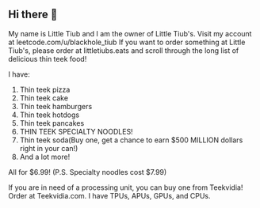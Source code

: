 ## Hi there 👋

My name is Little Tiub and I am the owner of Little Tiub's. Visit my account at leetcode.com/u/blackhole_tiub
If you want to order something at Little Tiub's, please order at littletiubs.eats and scroll through the long list of delicious thin teek food!


I have:
1. Thin teek pizza
2. Thin teek cake
3. Thin teek hamburgers
4. Thin teek hotdogs
5. Thin teek pancakes
6. THIN TEEK SPECIALTY NOODLES!
7. Thin teek soda(Buy one, get a chance to earn $500 MILLION dollars right in your can!)
8. And a lot more!

All for $6.99!
(P.S. Specialty noodles cost $7.99)

If you are in need of a processing unit, you can buy one from Teekvidia! Order at Teekvidia.com.
I have TPUs, APUs, GPUs, and CPUs.
